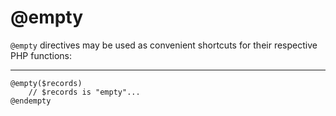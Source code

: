 # @empty

`@empty` directives may be used as convenient shortcuts for their respective PHP functions:

---

```blade
@empty($records)
    // $records is "empty"...
@endempty
```
